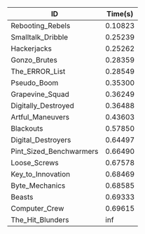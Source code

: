 |ID|Time(s)|
|-|-|
|Rebooting_Rebels|0.10823|
|Smalltalk_Dribble|0.25239|
|Hackerjacks|0.25262|
|Gonzo_Brutes|0.28359|
|The_ERROR_List|0.28549|
|Pseudo_Boom|0.35300|
|Grapevine_Squad|0.36249|
|Digitally_Destroyed|0.36488|
|Artful_Maneuvers|0.43603|
|Blackouts|0.57850|
|Digital_Destroyers|0.64497|
|Pint_Sized_Benchwarmers|0.66490|
|Loose_Screws|0.67578|
|Key_to_Innovation|0.68469|
|Byte_Mechanics|0.68585|
|Beasts|0.69333|
|Computer_Crew|0.69615|
|The_Hit_Blunders|inf|
